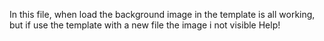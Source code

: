 In this file, when load the background image in the template is all working, but if use the template with a new file the image i not visible
Help!

